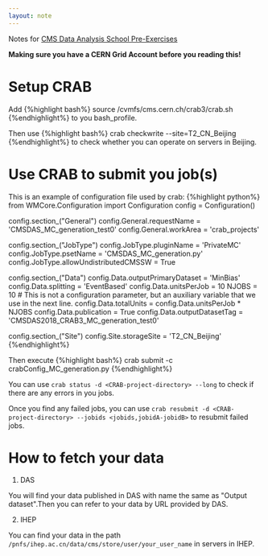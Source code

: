 ```yaml
---
layout: note
---
```

Notes for [CMS Data Analysis School Pre-Exercises](https://twiki.cern.ch/twiki/bin/view/CMS/SWGuideCMSDataAnalysisSchoolPreExerciseFirstSet)

**Making sure you have a CERN Grid Account before you reading this!**

# Setup CRAB
Add
{%highlight bash%}
source /cvmfs/cms.cern.ch/crab3/crab.sh
{%endhighlight%}
to you bash_profile.

Then use 
{%highlight bash%}
crab checkwrite --site=T2_CN_Beijing
{%endhighlight%}
to check whether you can operate on servers in Beijing.

# Use CRAB to submit you job(s)
This is an example of configuration file used by crab:
{%highlight python%}
from WMCore.Configuration import Configuration
config = Configuration()

config.section_("General")
config.General.requestName = 'CMSDAS_MC_generation_test0'
config.General.workArea = 'crab_projects'

config.section_("JobType")
config.JobType.pluginName = 'PrivateMC'
config.JobType.psetName = 'CMSDAS_MC_generation.py'
config.JobType.allowUndistributedCMSSW = True

config.section_("Data")
config.Data.outputPrimaryDataset = 'MinBias'
config.Data.splitting = 'EventBased'
config.Data.unitsPerJob = 10
NJOBS = 10  # This is not a configuration parameter, but an auxiliary variable that we use in the next line.
config.Data.totalUnits = config.Data.unitsPerJob * NJOBS
config.Data.publication = True
config.Data.outputDatasetTag = 'CMSDAS2018_CRAB3_MC_generation_test0'

config.section_("Site")
config.Site.storageSite = 'T2_CN_Beijing'
{%endhighlight%}

Then execute
{%highlight bash%}
crab submit -c crabConfig_MC_generation.py
{%endhighlight%}

You can use `crab status -d <CRAB-project-directory> --long` to check if there are any errors in you jobs.

Once you find any failed jobs, you can use `crab resubmit -d <CRAB-project-directory> --jobids <jobids,jobidA-jobidB>` to resubmit failed jobs.

# How to fetch your data 
1. DAS

You will find your data published in DAS with name the same as "Output dataset".Then you can refer to your data by URL provided by DAS.

2. IHEP

You can find your data in the path `/pnfs/ihep.ac.cn/data/cms/store/user/your_user_name` in servers in IHEP.
